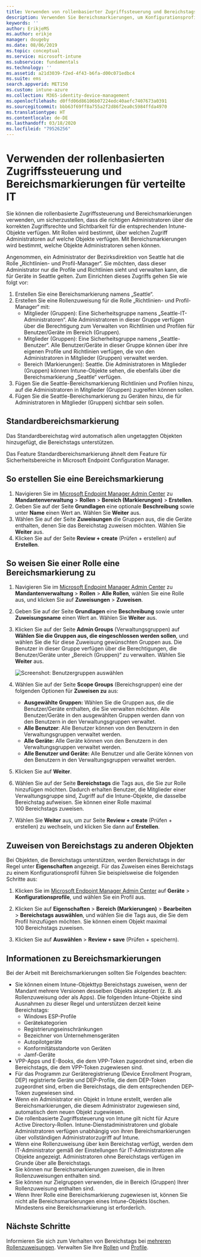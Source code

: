 ```yaml
---
title: Verwenden von rollenbasierter Zugriffssteuerung und Bereichstags für verteilte IT-Systeme in Intune | Microsoft-Dokumentation
description: Verwenden Sie Bereichsmarkierungen, um Konfigurationsprofile nach bestimmten Rollen zu filtern.
keywords: ''
author: ErikjeMS
ms.author: erikje
manager: dougeby
ms.date: 08/06/2019
ms.topic: conceptual
ms.service: microsoft-intune
ms.subservice: fundamentals
ms.technology: ''
ms.assetid: a21d3039-f2ed-4f43-b6fa-d00c071edbc4
ms.suite: ems
search.appverid: MET150
ms.custom: intune-azure
ms.collection: M365-identity-device-management
ms.openlocfilehash: d0ffd06d86106b07224edc40aefc7407673a0391
ms.sourcegitcommit: bbb63f69ff8a755a2f2d86f2ea0c5984ffda4970
ms.translationtype: HT
ms.contentlocale: de-DE
ms.lasthandoff: 03/18/2020
ms.locfileid: "79526256"
---
```

# <a name="use-role-based-access-control-rbac-and-scope-tags-for-distributed-it"></a>Verwenden der rollenbasierten Zugriffssteuerung und Bereichsmarkierungen für verteilte IT

Sie können die rollenbasierte Zugriffssteuerung und Bereichsmarkierungen verwenden, um sicherzustellen, dass die richtigen Administratoren über die korrekten Zugriffsrechte und Sichtbarkeit für die entsprechenden Intune-Objekte verfügen. Mit Rollen wird bestimmt, über welchen Zugriff Administratoren auf welche Objekte verfügen. Mit Bereichsmarkierungen wird bestimmt, welche Objekte Administratoren sehen können.

Angenommen, ein Administrator der Bezirksdirektion von Seattle hat die Rolle „Richtlinien- und Profil-Manager“. Sie möchten, dass dieser Administrator nur die Profile und Richtlinien sieht und verwalten kann, die für Geräte in Seattle gelten. Zum Einrichten dieses Zugriffs gehen Sie wie folgt vor:

1. Erstellen Sie eine Bereichsmarkierung namens „Seattle“.
2. Erstellen Sie eine Rollenzuweisung für die Rolle „Richtlinien- und Profil-Manager“ mit: 
    - Mitglieder (Gruppen): Eine Sicherheitsgruppe namens „Seattle-IT-Administratoren“. Alle Administratoren in dieser Gruppe verfügen über die Berechtigung zum Verwalten von Richtlinien und Profilen für Benutzer/Geräte im Bereich (Gruppen).
    - Mitglieder (Gruppen): Eine Sicherheitsgruppe namens „Seattle-Benutzer“. Alle Benutzer/Geräte in dieser Gruppe können über ihre eigenen Profile und Richtlinien verfügen, die von den Administratoren in Mitglieder (Gruppen) verwaltet werden. 
    - Bereich (Markierungen): Seattle. Die Administratoren in Mitglieder (Gruppen) können Intune-Objekte sehen, die ebenfalls über die Bereichsmarkierung „Seattle“ verfügen.
3. Fügen Sie die Seattle-Bereichsmarkierung Richtlinien und Profilen hinzu, auf die Administratoren in Mitglieder (Gruppen) zugreifen können sollen.
4. Fügen Sie die Seattle-Bereichsmarkierung zu Geräten hinzu, die für Administratoren in Mitglieder (Gruppen) sichtbar sein sollen. 

## <a name="default-scope-tag"></a>Standardbereichsmarkierung
Das Standardbereichstag wird automatisch allen ungetaggten Objekten hinzugefügt, die Bereichstags unterstützen.

Das Feature Standardbereichsmarkierung ähnelt dem Feature für Sicherheitsbereiche in Microsoft Endpoint Configuration Manager. 

## <a name="to-create-a-scope-tag"></a>So erstellen Sie eine Bereichsmarkierung

1. Navigieren Sie im [Microsoft Endpoint Manager Admin Center](https://go.microsoft.com/fwlink/?linkid=2109431) zu **Mandantenverwaltung** > **Rollen** > **Bereich (Markierungen)**  > **Erstellen**.
2. Geben Sie auf der Seite **Grundlagen** eine optionale **Beschreibung** sowie unter **Name** einen Wert an. Wählen Sie **Weiter** aus.
3. Wählen Sie auf der Seite **Zuweisungen** die Gruppen aus, die die Geräte enthalten, denen Sie das Bereichstag zuweisen möchten. Wählen Sie **Weiter** aus.
4. Klicken Sie auf der Seite **Review + create** (Prüfen + erstellen) auf **Erstellen**.

## <a name="to-assign-a-scope-tag-to-a-role"></a>So weisen Sie einer Rolle eine Bereichsmarkierung zu

1. Navigieren Sie im [Microsoft Endpoint Manager Admin Center](https://go.microsoft.com/fwlink/?linkid=2109431) zu **Mandantenverwaltung** > **Rollen** > **Alle Rollen**, wählen Sie eine Rolle aus, und klicken Sie auf **Zuweisungen** > **Zuweisen**.
2. Geben Sie auf der Seite **Grundlagen** eine **Beschreibung** sowie unter **Zuweisungsname** einen Wert an. Wählen Sie **Weiter** aus.
3. Klicken Sie auf der Seite **Admin Groups** (Verwaltungsgruppen) auf **Wählen Sie die Gruppen aus, die eingeschlossen werden sollen**, und wählen Sie die für diese Zuweisung gewünschten Gruppen aus. Die Benutzer in dieser Gruppe verfügen über die Berechtigungen, die Benutzer/Geräte unter „Bereich (Gruppen)“ zu verwalten. Wählen Sie **Weiter** aus.

    ![Screenshot: Benutzergruppen auswählen](./media/scope-tags/select-member-groups.png)

4. Wählen Sie auf der Seite **Scope Groups** (Bereichsgruppen) eine der folgenden Optionen für **Zuweisen zu** aus:
    - **Ausgewählte Gruppen:** Wählen Sie die Gruppen aus, die die Benutzer/Geräte enthalten, die Sie verwalten möchten. Alle Benutzer/Geräte in den ausgewählten Gruppen werden dann von den Benutzern in den Verwaltungsgruppen verwaltet.
    - **Alle Benutzer**: Alle Benutzer können von den Benutzern in den Verwaltungsgruppen verwaltet werden.
    - **Alle Geräte:** Alle Geräte können von den Benutzern in den Verwaltungsgruppen verwaltet werden.
    - **Alle Benutzer und Geräte:** Alle Benutzer und alle Geräte können von den Benutzern in den Verwaltungsgruppen verwaltet werden.

5. Klicken Sie auf **Weiter**.
6. Wählen Sie auf der Seite **Bereichstags** die Tags aus, die Sie zur Rolle hinzufügen möchten. Dadurch erhalten Benutzer, die Mitglieder einer Verwaltungsgruppe sind, Zugriff auf die Intune-Objekte, die dasselbe Bereichstag aufweisen. Sie können einer Rolle maximal 100 Bereichstags zuweisen.
7. Wählen Sie **Weiter** aus, um zur Seite **Review + create** (Prüfen + erstellen) zu wechseln, und klicken Sie dann auf **Erstellen**.

## <a name="assign-scope-tags-to-other-objects"></a>Zuweisen von Bereichstags zu anderen Objekten

Bei Objekten, die Bereichstags unterstützen, werden Bereichstags in der Regel unter **Eigenschaften** angezeigt. Für das Zuweisen eines Bereichstags zu einem Konfigurationsprofil führen Sie beispielsweise die folgenden Schritte aus:

1. Klicken Sie im [Microsoft Endpoint Manager Admin Center](https://go.microsoft.com/fwlink/?linkid=2109431) auf **Geräte** > **Konfigurationsprofile**, und wählen Sie ein Profil aus.

2. Klicken Sie auf **Eigenschaften** > **Bereich (Markierungen)**  > **Bearbeiten** > **Bereichstags auswählen**, und wählen Sie die Tags aus, die Sie dem Profil hinzufügen möchten. Sie können einem Objekt maximal 100 Bereichstags zuweisen.
4. Klicken Sie auf **Auswählen** > **Review + save** (Prüfen + speichern).

## <a name="scope-tag-details"></a>Informationen zu Bereichsmarkierungen
Bei der Arbeit mit Bereichsmarkierungen sollten Sie Folgendes beachten: 

- Sie können einem Intune-Objekttyp Bereichstags zuweisen, wenn der Mandant mehrere Versionen desselben Objekts akzeptiert (z. B. als Rollenzuweisung oder als Apps).
  Die folgenden Intune-Objekte sind Ausnahmen zu dieser Regel und unterstützen derzeit keine Bereichstags:
    - Windows ESP-Profile
    - Gerätekategorien
    - Registrierungseinschränkungen
    - Bezeichner von Unternehmensgeräten
    - Autopilotgeräte
    - Konformitätsstandorte von Geräten
    - Jamf-Geräte
- VPP-Apps und E-Books, die dem VPP-Token zugeordnet sind, erben die Bereichstags, die dem VPP-Token zugewiesen sind.
- Für das Programm zur Geräteregistrierung (Device Enrollment Program, DEP) registrierte Geräte und DEP-Profile, die dem DEP-Token zugeordnet sind, erben die Bereichstags, die dem entsprechenden DEP-Token zugewiesen sind.
- Wenn ein Administrator ein Objekt in Intune erstellt, werden alle Bereichsmarkierungen, die diesem Administrator zugewiesen sind, automatisch dem neuen Objekt zugewiesen.
- Die rollenbasierte Zugriffssteuerung von Intune gilt nicht für Azure Active Directory-Rollen. Intune-Dienstadministratoren und globale Administratoren verfügen unabhängig von ihren Bereichsmarkierungen über vollständigen Administratorzugriff auf Intune.
- Wenn eine Rollenzuweisung über kein Bereichstag verfügt, werden dem IT-Administrator gemäß der Einstellungen für IT-Administratoren alle Objekte angezeigt. Administratoren ohne Bereichstags verfügen im Grunde über alle Bereichstags.
- Sie können nur Bereichsmarkierungen zuweisen, die in Ihren Rollenzuweisungen enthalten sind.
- Sie können nur Zielgruppen verwenden, die in Bereich (Gruppen) Ihrer Rollenzuweisung enthalten sind.
- Wenn Ihrer Rolle eine Bereichsmarkierung zugewiesen ist, können Sie nicht alle Bereichsmarkierungen eines Intune-Objekts löschen. Mindestens eine Bereichsmarkierung ist erforderlich.

## <a name="next-steps"></a>Nächste Schritte

Informieren Sie sich zum Verhalten von Bereichstags bei [mehreren Rollenzuweisungen](role-based-access-control.md#multiple-role-assignments).
Verwalten Sie Ihre [Rollen](role-based-access-control.md) und [Profile](../configuration/device-profile-assign.md).


